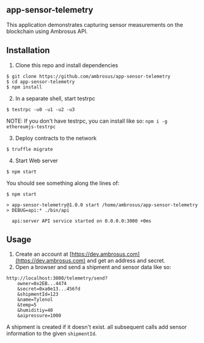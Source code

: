 ## app-sensor-telemetry
This application demonstrates capturing sensor measurements on the blockchain using Ambrosus API.

## Installation 
1. Clone this repo and install dependencies
```
$ git clone https://github.com/ambrosus/app-sensor-telemetry
$ cd app-sensor-telemetry
$ npm install
```
2. In a separate shell, start testrpc
```
$ testrpc -u0 -u1 -u2 -u3
``` 

NOTE: If you don't have testrpc, you can install like so: `npm i -g ethereumjs-testrpc`

3. Deploy contracts to the network
```
$ truffle migrate
``` 

4. Start Web server
```
$ npm start
```
You should see something along the lines of:
```
$ npm start

> app-sensor-telemetry@1.0.0 start /home/ambrosus/app-sensor-telemetry
> DEBUG=api:* ./bin/api

  api:server API service started on 0.0.0.0:3000 +0ms

```

## Usage
1. Create an account at [https://dev.ambrosus.com](https://dev.ambrosus.com) and get an address and secret. 
2. Open a browser and send a shipment and sensor data like so:
```
http://localhost:3000/telemetry/send?
    owner=0x2EB...4474
    &secret=0xa0e13...456fd
    &shipmentId=123
    &name=Tylenol
    &temp=5
    &humiditiy=40
    &aipressure=1000
```

A shipment is created if it doesn't exist. all subsequent calls add sensor information to the given `shipmentId`.

